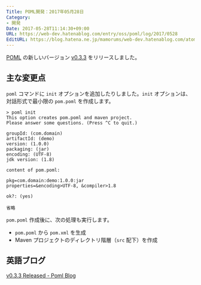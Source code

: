 ```yaml
---
Title: POML開発：2017年05月28日
Category:
- 開発
Date: 2017-05-28T11:14:30+09:00
URL: https://web-dev.hatenablog.com/entry/oss/poml/log/2017/0528
EditURL: https://blog.hatena.ne.jp/mamorums/web-dev.hatenablog.com/atom/entry/10328749687254272524
---
```


[POML](https://github.com/mamorum/poml) の新しいバージョン [v0.3.3](https://github.com/mamorum/poml/releases/tag/v0.3.3) をリリースしました。


## 主な変更点
`poml` コマンドに `init` オプションを追加したりしました。`init` オプションは、対話形式で最小限の `pom.poml` を作成します。

```
> poml init
This option creates pom.poml and maven project.
Please answer some questions. (Press ^C to quit.)

groupId: (com.domain)
artifactId: (demo)
version: (1.0.0)
packaging: (jar)
encoding: (UTF-8)
jdk version: (1.8)

content of pom.poml:

pkg=com.domain:demo:1.0.0:jar
properties=&encoding>UTF-8, &compiler>1.8

ok?: (yes)

省略
```

`pom.poml` 作成後に、次の処理も実行します。

- `pom.poml` から `pom.xml` を生成
- Maven プロジェクトのディレクトリ階層（`src` 配下）を作成


## 英語ブログ
[v0.3.3 Released - Poml Blog](http://java-poml.blogspot.jp/2017/05/28-v0.3.3-released.html)
